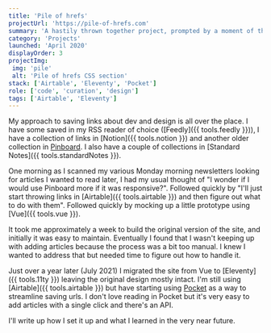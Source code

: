 ```yaml
---
title: 'Pile of hrefs'
projectUrl: 'https://pile-of-hrefs.com'
summary: 'A hastily thrown together project, prompted by a moment of thinking "Maybe I would use Pinboard more if it was responsive?"'
category: 'Projects'
launched: 'April 2020'
displayOrder: 3
projectImg:
 img: 'pile'
 alt: 'Pile of hrefs CSS section'
stack: ['Airtable', 'Eleventy', 'Pocket']
role: ['code', 'curation', 'design']
tags: ['Airtable', 'Eleventy']
---
```


My approach to saving links about dev and design is all over the place. I have some saved in my RSS reader of choice ([Feedly]({{ tools.feedly }})), I have a collection of links in [Notion]({{ tools.notion }}) and another older collection in [Pinboard](http://pinboard.in/). I also have a couple of collections in [Standard Notes]({{ tools.standardNotes }}).

One morning as I scanned my various Monday morning newsletters looking for articles I wanted to read later, I had my usual thought of "I wonder if I would use Pinboard more if it was responsive?". Followed quickly by "I'll just start throwing links in [Airtable]({{ tools.airtable }}) and then figure out what to do with them". Followed quickly by mocking up a little prototype using [Vue]({{ tools.vue }}).

It took me approximately a week to build the original version of the site, and initially it was easy to maintain. Eventually I found that I wasn't keeping up with adding articles because the process was a bit too manual. I knew I wanted to address that but needed time to figure out how to handle it.

Just over a year later (July 2021) I migrated the site from Vue to [Eleventy]({{ tools.11ty }}) leaving the original design mostly intact. I'm still using [Airtable]({{ tools.airtable }}) but have starting using [Pocket](https://getpocket.com/) as a way to streamline saving urls. I don't love reading in Pocket but it's very easy to add articles with a single click and there's an API.

I'll write up how I set it up and what I learned in the very near future.
